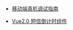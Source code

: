 - [移动端真机调试指南](https://aotu.io/notes/2017/02/24/Mobile-debug/)

- [Vue2.0 短信倒计时组件](https://juejin.im/post/58de6807da2f60005fc1a9bb)
